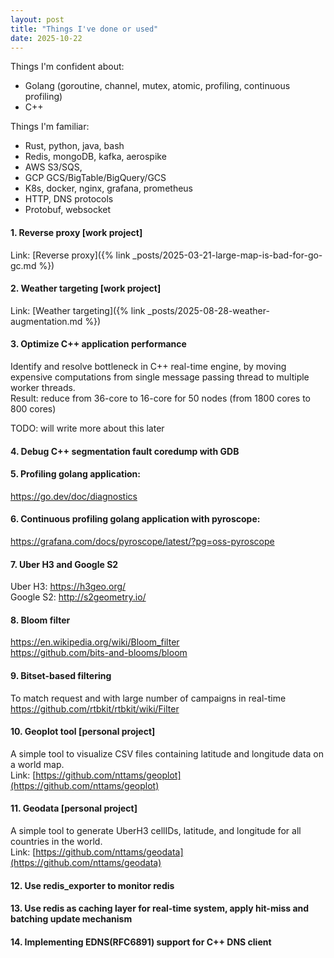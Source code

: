```yaml
---
layout: post
title: "Things I've done or used"
date: 2025-10-22
---
```


Things I'm confident about:
- Golang (goroutine, channel, mutex, atomic, profiling, continuous profiling)
- C++  

Things I'm familiar:
- Rust, python, java, bash
- Redis, mongoDB, kafka, aerospike
- AWS S3/SQS,
- GCP GCS/BigTable/BigQuery/GCS
- K8s, docker, nginx, grafana, prometheus
- HTTP, DNS protocols
- Protobuf, websocket

#### 1. Reverse proxy [work project]
Link: [Reverse proxy]({% link _posts/2025-03-21-large-map-is-bad-for-go-gc.md %})

#### 2. Weather targeting [work project]
Link: [Weather targeting]({% link _posts/2025-08-28-weather-augmentation.md %})

#### 3. Optimize C++ application performance
Identify and resolve bottleneck in C++ real-time engine, by moving expensive computations from single message passing thread to multiple worker threads.   
Result: reduce from 36-core to 16-core for 50 nodes (from 1800 cores to 800 cores)

TODO: will write more about this later

#### 4. Debug C++ segmentation fault coredump with GDB

#### 5. Profiling golang application:
https://go.dev/doc/diagnostics

#### 6. Continuous profiling golang application with pyroscope:
https://grafana.com/docs/pyroscope/latest/?pg=oss-pyroscope

#### 7. Uber H3 and Google S2
Uber H3: https://h3geo.org/  
Google S2: http://s2geometry.io/

#### 8. Bloom filter
https://en.wikipedia.org/wiki/Bloom_filter  
https://github.com/bits-and-blooms/bloom

#### 9. Bitset-based filtering
To match request and with large number of campaigns in real-time  
https://github.com/rtbkit/rtbkit/wiki/Filter


#### 10. Geoplot tool [personal project]
A simple tool to visualize CSV files containing latitude and longitude data on a world map.  
Link: [https://github.com/nttams/geoplot](https://github.com/nttams/geoplot)

#### 11. Geodata [personal project]
A simple tool to generate UberH3 cellIDs, latitude, and longitude for all countries in the world.    
Link: [https://github.com/nttams/geodata](https://github.com/nttams/geodata)

#### 12. Use redis_exporter to monitor redis

#### 13. Use redis as caching layer for real-time system, apply hit-miss and batching update mechanism

#### 14. Implementing EDNS(RFC6891) support for C++ DNS client 
